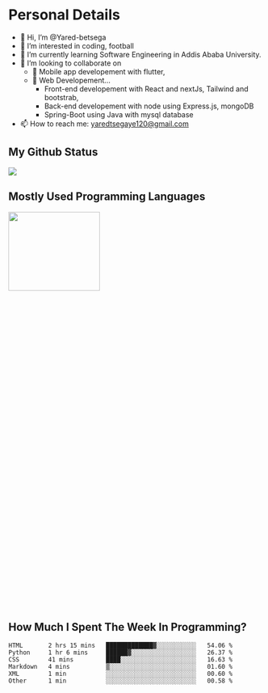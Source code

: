<h1>Personal Details</h1>

- 👋 Hi, I’m @Yared-betsega
- 👀 I’m interested in coding, football
- 🌱 I’m currently learning Software Engineering in Addis Ababa University.
- 💞️ I’m looking to collaborate on
  - 💞️ Mobile app developement with flutter, 
  - 💞️ Web Developement...
    - Front-end developement with React and nextJs, Tailwind and bootstrab, 
    - Back-end developement with node using Express.js, mongoDB
    - Spring-Boot using Java with mysql database
- 📫 How to reach me: yaredtsegaye120@gmail.com

<h2>My Github Status</h2>
<img src = "https://github-readme-stats.vercel.app/api?username=Yared-betsega&&show_icons=true&title_color=ffffff&icon_color=bb2acf&text_color=daf7dc&bg_color=151515"/>

<h2>Mostly Used Programming Languages</h2>
<img  src="https://wakatime.com/share/@yared/2ea83f02-29da-45b1-ac83-e77e61ce9fc0.svg" width = "60%" height = "20%"/>



<h2>How Much I Spent The Week In Programming?</h2>
<!--START_SECTION:waka-->

```text
HTML       2 hrs 15 mins   █████████████▓░░░░░░░░░░░   54.06 %
Python     1 hr 6 mins     ██████▓░░░░░░░░░░░░░░░░░░   26.37 %
CSS        41 mins         ████░░░░░░░░░░░░░░░░░░░░░   16.63 %
Markdown   4 mins          ▒░░░░░░░░░░░░░░░░░░░░░░░░   01.60 %
XML        1 min           ░░░░░░░░░░░░░░░░░░░░░░░░░   00.60 %
Other      1 min           ░░░░░░░░░░░░░░░░░░░░░░░░░   00.58 %
```

<!--END_SECTION:waka-->

